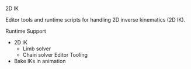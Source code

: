 2D IK

Editor tools and runtime scripts for handling 2D inverse kinematics (2D IK).  

Runtime Support
- 2D IK
  - Limb solver
  - Chain solver
Editor Tooling
- Bake IKs in animation

